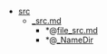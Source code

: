 - <a href = "E:\Node_projects\Node_Way\NBase\_Md\_Index\__Closer\_WEB_API\WHATWG\_Fullscreen_API\Part_I\src\cat.src\dir.src.md">src</a>
    - <a href = "E:\Node_projects\Node_Way\NBase\_Md\_Index\__Closer\_WEB_API\WHATWG\_Fullscreen_API\Part_I\src\_src.md">_src.md</a>
        - *@[file_src.md](file_src.md)
        - *@[_NameDir](NameDir/_NameDir.md)
